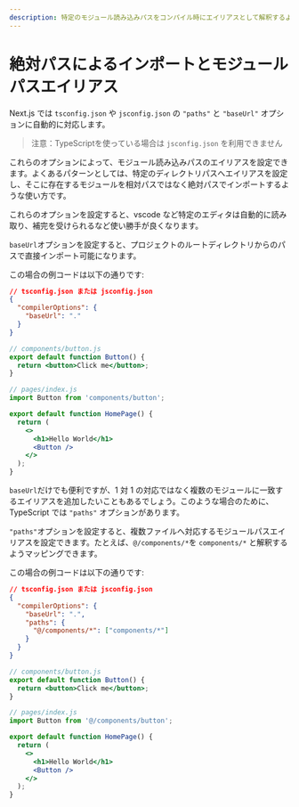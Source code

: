 ```yaml
---
description: 特定のモジュール読み込みパスをコンパイル時にエイリアスとして解釈するよう設定できます。
---
```


# 絶対パスによるインポートとモジュールパスエイリアス

Next.js では `tsconfig.json` や `jsconfig.json` の `"paths"` と `"baseUrl"` オプションに自動的に対応します。

> 注意：TypeScriptを使っている場合は `jsconfig.json` を利用できません

これらのオプションによって、モジュール読み込みパスのエイリアスを設定できます。よくあるパターンとしては、特定のディレクトリパスへエイリアスを設定し、そこに存在するモジュールを相対パスではなく絶対パスでインポートするような使い方です。

これらのオプションを設定すると、vscode など特定のエディタは自動的に読み取り、補完を受けられるなど使い勝手が良くなります。

`baseUrl`オプションを設定すると、プロジェクトのルートディレクトリからのパスで直接インポート可能になります。

この場合の例コードは以下の通りです:

```json
// tsconfig.json または jsconfig.json
{
  "compilerOptions": {
    "baseUrl": "."
  }
}
```

```jsx
// components/button.js
export default function Button() {
  return <button>Click me</button>;
}
```

```jsx
// pages/index.js
import Button from 'components/button';

export default function HomePage() {
  return (
    <>
      <h1>Hello World</h1>
      <Button />
    </>
  );
}
```

`baseUrl`だけでも便利ですが、1 対 1 の対応ではなく複数のモジュールに一致するエイリアスを追加したいこともあるでしょう。このような場合のために、TypeScript では `"paths"` オプションがあります。

`"paths"`オプションを設定すると、複数ファイルへ対応するモジュールパスエイリアスを設定できます。たとえば、`@/components/*`を `components/*` と解釈するようマッピングできます。

この場合の例コードは以下の通りです:

```json
// tsconfig.json または jsconfig.json
{
  "compilerOptions": {
    "baseUrl": ".",
    "paths": {
      "@/components/*": ["components/*"]
    }
  }
}
```

```jsx
// components/button.js
export default function Button() {
  return <button>Click me</button>;
}
```

```jsx
// pages/index.js
import Button from '@/components/button';

export default function HomePage() {
  return (
    <>
      <h1>Hello World</h1>
      <Button />
    </>
  );
}
```
